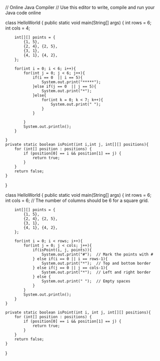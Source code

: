 // Online Java Compiler
// Use this editor to write, compile and run your Java code online

class HelloWorld {
    public static void main(String[] args) {
        int rows = 6;  
        int cols = 4;
        
        int[][] points = {
            {1, 5}, 
            {2, 4}, {2, 5}, 
            {3, 1}, 
            {4, 1}, {4, 2},
        };
        
        for(int i = 0; i < 6; i++){
            for(int j = 0; j < 6; j++){
                if(i == 0  || i == 5){
                    System.out.print("*****");
                }else if(j == 0  || j == 5){
                    System.out.print("*");
                }else{
                    for(int k = 0; k < 7; k++){
                        System.out.print(" ");
                    }
                }

            }
            System.out.println();
        }
    
    }
    private static boolean isPoint(int i,int j, int[][] positions){
        for (int[] position : positions) {
            if (position[0] == i && position[1] == j) {
                return true;
            }
        }
        return false;
    }
}






class HelloWorld {
    public static void main(String[] args) {
        int rows = 6;  
        int cols = 6; // The number of columns should be 6 for a square grid.
        
        int[][] points = {
            {1, 5}, 
            {2, 4}, {2, 5}, 
            {3, 1}, 
            {4, 1}, {4, 2},
        };
        
        for(int i = 0; i < rows; i++){
            for(int j = 0; j < cols; j++){
                if(isPoint(i, j, points)){
                    System.out.print("#");  // Mark the points with #
                } else if(i == 0 || i == rows-1){
                    System.out.print("*");  // Top and bottom border
                } else if(j == 0 || j == cols-1){
                    System.out.print("*");  // Left and right border
                } else {
                    System.out.print(" ");  // Empty spaces
                }
            }
            System.out.println();
        }
    }
    
    private static boolean isPoint(int i, int j, int[][] positions){
        for (int[] position : positions) {
            if (position[0] == i && position[1] == j) {
                return true;
            }
        }
        return false;
    }
}
